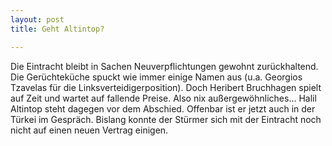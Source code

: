 ```yaml
---
layout: post
title: Geht Altintop?

---
```


Die Eintracht bleibt in Sachen Neuverpflichtungen gewohnt zurückhaltend. Die Gerüchteküche spuckt wie immer einige Namen aus (u.a. Georgios Tzavelas für die Linksverteidigerposition). Doch Heribert Bruchhagen spielt auf Zeit und wartet auf fallende Preise. Also nix außergewöhnliches... Halil Altintop steht dagegen vor dem Abschied. Offenbar ist er jetzt auch in der Türkei im Gespräch. Bislang konnte der Stürmer sich mit der Eintracht noch nicht auf einen neuen Vertrag einigen.


